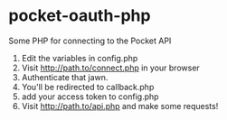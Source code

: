 pocket-oauth-php
================

Some PHP for connecting to the Pocket API

1. Edit the variables in config.php
2. Visit http://path.to/connect.php in your browser
3. Authenticate that jawn.
4. You'll be redirected to callback.php
5. add your access token to config.php
6. Visit http://path.to/api.php and make some requests!
